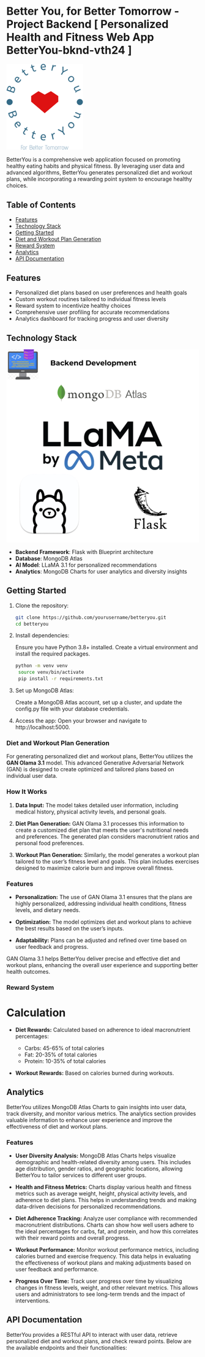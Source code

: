 # Better You, for Better Tomorrow - Project Backend [ Personalized Health and Fitness Web App BetterYou-bknd-vth24 ]

<img src="https://github.com/grpnpraveen/BetterYou-bknd-vth24/blob/main/logo.png" alt="BetterYou Logo" width="200"/>


BetterYou is a comprehensive web application focused on promoting healthy eating habits and physical fitness. By leveraging user data and advanced algorithms, BetterYou generates personalized diet and workout plans, while incorporating a rewarding point system to encourage healthy choices.

## Table of Contents

- [Features](#features)
- [Technology Stack](#technology-stack)
- [Getting Started](#getting-started)
- [Diet and Workout Plan Generation](#diet-and-workout-plan-generation)
- [Reward System](#reward-system)
- [Analytics](#analytics)
- [API Documentation](#api-documentation)


## Features

- Personalized diet plans based on user preferences and health goals
- Custom workout routines tailored to individual fitness levels
- Reward system to incentivize healthy choices
- Comprehensive user profiling for accurate recommendations
- Analytics dashboard for tracking progress and user diversity

## Technology Stack

![Tech Stack](https://github.com/grpnpraveen/BetterYou-bknd-vth24/blob/main/2.png)

- **Backend Framework**: Flask with Blueprint architecture
- **Database**: MongoDB Atlas
- **AI Model**: LLaMA 3.1 for personalized recommendations
- **Analytics**: MongoDB Charts for user analytics and diversity insights

## Getting Started

1. Clone the repository:
   ```bash
   git clone https://github.com/yourusername/betteryou.git
   cd betteryou
   ```

2. Install dependencies:

    Ensure you have Python 3.8+ installed. Create a virtual environment and install the required packages.
  
   ```bash
   python -m venv venv
    source venv/bin/activate
    pip install -r requirements.txt

   ```

3. Set up MongoDB Atlas:

    Create a MongoDB Atlas account, set up a cluster, and update the config.py file with your database credentials.

4. Access the app:
    Open your browser and navigate to http://localhost:5000.

   
### Diet and Workout Plan Generation

For generating personalized diet and workout plans, BetterYou utilizes the **GAN Olama 3.1** model. This advanced Generative Adversarial Network (GAN) is designed to create optimized and tailored plans based on individual user data.

### How It Works

1. **Data Input:** The model takes detailed user information, including medical history, physical activity levels, and personal goals.

2. **Diet Plan Generation:** GAN Olama 3.1 processes this information to create a customized diet plan that meets the user's nutritional needs and preferences. The generated plan considers macronutrient ratios and personal food preferences.

3. **Workout Plan Generation:** Similarly, the model generates a workout plan tailored to the user’s fitness level and goals. This plan includes exercises designed to maximize calorie burn and improve overall fitness.

### Features

- **Personalization:** The use of GAN Olama 3.1 ensures that the plans are highly personalized, addressing individual health conditions, fitness levels, and dietary needs.

- **Optimization:** The model optimizes diet and workout plans to achieve the best results based on the user’s inputs.

- **Adaptability:** Plans can be adjusted and refined over time based on user feedback and progress.

GAN Olama 3.1 helps BetterYou deliver precise and effective diet and workout plans, enhancing the overall user experience and supporting better health outcomes.



### Reward System

  # Calculation

- **Diet Rewards:** Calculated based on adherence to ideal macronutrient percentages:
  - Carbs: 45-65% of total calories
  - Fat: 20-35% of total calories
  - Protein: 10-35% of total calories
  
- **Workout Rewards:** Based on calories burned during workouts.

## Analytics

BetterYou utilizes MongoDB Atlas Charts to gain insights into user data, track diversity, and monitor various metrics. The analytics section provides valuable information to enhance user experience and improve the effectiveness of diet and workout plans.

### Features

- **User Diversity Analysis:** MongoDB Atlas Charts helps visualize demographic and health-related diversity among users. This includes age distribution, gender ratios, and geographic locations, allowing BetterYou to tailor services to different user groups.

- **Health and Fitness Metrics:** Charts display various health and fitness metrics such as average weight, height, physical activity levels, and adherence to diet plans. This helps in understanding trends and making data-driven decisions for personalized recommendations.

- **Diet Adherence Tracking:** Analyze user compliance with recommended macronutrient distributions. Charts can show how well users adhere to the ideal percentages for carbs, fat, and protein, and how this correlates with their reward points and overall progress.

- **Workout Performance:** Monitor workout performance metrics, including calories burned and exercise frequency. This data helps in evaluating the effectiveness of workout plans and making adjustments based on user feedback and performance.

- **Progress Over Time:** Track user progress over time by visualizing changes in fitness levels, weight, and other relevant metrics. This allows users and administrators to see long-term trends and the impact of interventions.


## API Documentation

BetterYou provides a RESTful API to interact with user data, retrieve personalized diet and workout plans, and check reward points. Below are the available endpoints and their functionalities:

   
